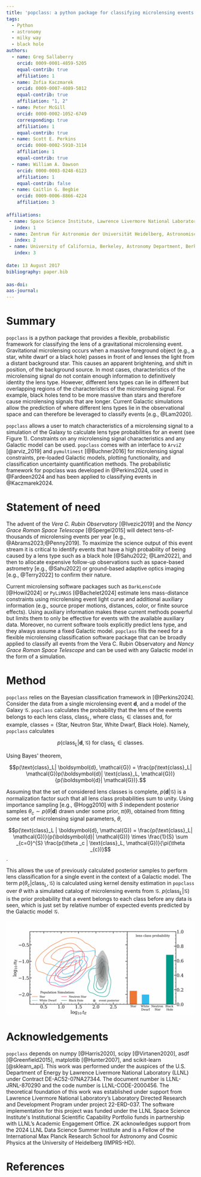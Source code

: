 ```yaml
---
title: 'popclass: a python package for classifying microlensing events'
tags:
  - Python
  - astronomy
  - milky way
  - black hole
authors:
  - name: Greg Sallaberry
    orcid: 0009-0001-4859-5205
    equal-contrib: true
    affiliation: 1
  - name: Zofia Kaczmarek
    orcid: 0009-0007-4089-5012
    equal-contrib: true
    affiliation: "1, 2"
  - name: Peter McGill
    orcid: 0000-0002-1052-6749
    corresponding: true
    affiliation: 1
    equal-contrib: true
  - name: Scott E. Perkins
    orcid: 0000-0002-5910-3114
    affiliation: 1
    equal-contrib: true
  - name: William A. Dawson
    orcid: 0000-0003-0248-6123
    affiliation: 1
    equal-contrib: false
  - name: Caitlin G. Begbie
    orcid: 0009-0006-8866-4224
    affiliation: 3

affiliations:
 - name: Space Science Institute, Lawrence Livermore National Laboratory, 7000 East Ave., Livermore, CA 94550, USA
   index: 1
 - name: Zentrum für Astronomie der Universität Heidelberg, Astronomisches Rechen-Institut, Mönchhofstr. 12-14, 69120 Heidelberg, Germany
   index: 2
 - name: University of California, Berkeley, Astronomy Department, Berkeley, CA 94720, USA
   index: 3

date: 13 August 2017
bibliography: paper.bib

aas-doi:
aas-journal:
---
```


# Summary

`popclass` is a python package that provides a flexible, probabilistic framework for classifying
the lens of a gravitational microlensing event. Gravitational microlensing occurs when a massive
foreground object (e.g., a star, white dwarf or a black hole) passes in front of and
lenses the light from a distant background star. This causes an apparent brightening, and shift
in position, of the background source. In most cases, characteristics of the microlensing signal
do not contain enough information to definitively identity the lens type. However, different lens
types can lie in different but overlapping regions of the characteristics
of the microlensing signal. For example, black holes tend to be more massive than stars and
therefore cause microlensing signals that are longer. Current Galactic simulations allow
the prediction of where different lens types lie in the observational space and can therefore be
leveraged to classify events [e.g., @Lam2020].

`popclass` allows a user to match characteristics of a microlensing signal to a simulation of the
Galaxy to calculate lens type probabilities for an event (see Figure 1). Constraints on
any microlensing signal characteristics and any Galactic model can be used. `popclass`
comes with an interface to `ArviZ` [@arviz_2019] and `pymultinest` [@Buchner2016] for microlensing
signal constraints, pre-loaded Galactic models, plotting functionality, and classification uncertainty
quantification methods. The probabilistic framework for popclass was developed in @Perkins2024,
used in @Fardeen2024 and has been applied to classifying events in @Kaczmarek2024.

# Statement of need

The advent of the _Vera C. Rubin Observatory_ [@Ivezic2019] and the _Nancy Grace Roman Space Telescope_ [@Spergel2015]
will detect tens-of-thousands of microlensing events per year [e.g., @Abrams2023;@Penny2019]. To maximize the science output of this event stream it is critical to identify events that have a high probability of being caused
by a lens type such as a black hole [@Sahu2022; @Lam2022], and then to allocate expensive
follow-up observations such as space-based astrometry [e.g., @Sahu2022] or ground-based adaptive optics imaging [e.g., @Terry2022] to confirm their nature.

Current microlensing software packages such as `DarkLensCode` [@Howil2024] or `PyLiMASS` [@Bachelet2024] estimate
lens mass-distance constraints using microlensing event light curve and additional auxiliary information
(e.g., source proper motions, distances, color, or finite source effects). Using auxiliary information makes these
current methods powerful but limits them to only be effective for events with the available auxiliary data. Moreover,
no current software tools explicitly predict lens type, and they always assume a fixed Galactic model. `popclass` fills the
need for a flexible microlensing classification software package that can be broadly applied to classify all events
from the Vera C. Rubin Observatory and  _Nancy Grace Roman Space Telescope_ and can be used with any Galactic model
in the form of a simulation.

# Method

`popclass` relies on the Bayesian classification framework in [@Perkins2024]. Consider the data from a
single microlensing event $\boldsymbol{d}$, and a model of the Galaxy $\mathcal{G}$. `popclass`
calculates the probability that the lens of the events belongs to each lens class, $\text{class}_L$, where
$\text{class}_L\in\text{classes}$ and, for example,
$\text{classes} = \{\text{Star, Neutron Star, White Dwarf, Black Hole}\}$. Namely, `popclass` calculates

$$p(\text{class}_L| \boldsymbol{d}, \mathcal{G}) \text{ for } \text{class}_L\in\text{classes}.$$

Using Bayes' theorem,

$$p(\text{class}_L| \boldsymbol{d}, \mathcal{G}) = \frac{p(\text{class}_L| \mathcal{G})p(\boldsymbol{d}| \text{class}_L, \mathcal{G})}{p(\boldsymbol{d}| \mathcal{G})}.$$

Assuming that the set of considered lens classes is complete, $p(\boldsymbol{d}| \mathcal{G})$ is a normalization factor such that all lens class probabilities sum to unity. Using importance sampling [e.g., @Hogg2010] with $S$ independent posterior samples $\theta_{c}\sim p(\theta|\boldsymbol{d})$
drawn under some prior, $\pi(\theta)$, obtained from fitting some set of microlensing signal parameters, $\theta$,

$$p(\text{class}_L | \boldsymbol{d}, \mathcal{G}) = \frac{p(\text{class}_L| \mathcal{G})}{p(\boldsymbol{d}| \mathcal{G})}
    \times \frac{1}{S} \sum _{c=0}^{S} \frac{p(\theta _c | \text{class}_L, \mathcal{G})}{\pi(\theta _{c})}$$.

This allows the use of previously calculated posterior samples to perform lens classification for a single event in
the context of a Galactic model. The term $p(\theta_c | \text{class}_ L, \mathcal{G})$ is calculated using kernel
density estimation in `popclass` over $\theta$ with a simulated catalog of microlensing events
from $\mathcal{G}$. $p(\text{class}_L | \mathcal{G})$ is the prior probability that a event belongs to each class before
any data is seen, which is just set by relative number of expected events predicted by the Galactic model $\mathcal{G}$.

![Left: posterior distribution of an event in log10(timescale)-log10(parallax) space, overlaid on 'star', 'white dwarf', 'neutron star' and 'black hole' contours. Right: bars showing probabilities of that event belonging to each of the lens populations.](lens_class.png)

# Acknowledgements

`popclass` depends on numpy [@Harris2020], scipy [@Virtanen2020], asdf [@Greenfield2015], matplotlib [@Hunter2007], and scikit-learn [@sklearn_api].
This work was performed under the auspices of the U.S.
Department of Energy by Lawrence Livermore National
Laboratory (LLNL) under Contract DE-AC52-07NA27344. The document number is LLNL-JRNL-870290 and the code number is LLNL-CODE-2000456.
The theoretical foundation of this work was established
under support from Lawrence Livermore National Laboratory’s
Laboratory Directed Research and Development Program
under project 22-ERD-037. The software implementation
for this project was funded under the LLNL
Space Science Institute's Institutional Scientific
Capability Portfolio funds in partnership with LLNL’s
Academic Engagement Office. ZK acknowledges support from the
2024 LLNL Data Science Summer Institute and is a Fellow of
the International Max Planck Research School for Astronomy
and Cosmic Physics at the University of Heidelberg (IMPRS-HD).

# References
